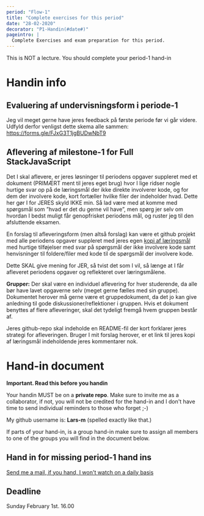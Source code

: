 ```yaml
---
period: "Flow-1"
title: "Complete exercises for this period"
date: "28-02-2020"
decorator: "P1-Handin(#date#)"
pageintro: |
  Complete Exercises and exam preparation for this period.
---
```


This is NOT a lecture. You should complete your period-1 hand-in

# Handin info

## Evaluering af undervisningsform i periode-1

Jeg vil meget gerne have jeres feedback på første periode før vi går videre. Udfyld derfor venligst dette skema alle sammen:
https://forms.gle/FJxG3T1jgBUDwNbT9

## Aflevering af milestone-1 for Full StackJavaScript

Det I skal aflevere, er jeres løsninger til periodens opgaver suppleret med et dokument (PRIMÆRT ment til jeres eget brug) hvor I lige ridser nogle hurtige svar op på de læringsmål der ikke direkte involverer kode, og for dem der involvere kode, kort fortæller hvilke filer der indeholder hvad.
Dette her gør I for JERES skyld IKKE min. Så lad være med at komme med spørgsmål som ”hvad er det du gerne vil have”, men spørg jer selv om hvordan I bedst muligt får genopfrisket periodens mål, og ruster jeg til den afsluttende eksamen.

En forslag til afleveringsform (men altså forslag) kan være et github projekt med alle periodens opgaver suppleret med jeres egen [kopi af læringsmål](https://docs.google.com/document/d/1JQpBvRvFd-qMMV7srqNdYZ6GIYiBjOyxkWIuCJSk2Ec/edit) med hurtige tilføjelser med svar på spørgsmål der ikke involvere kode samt henvisninger til foldere/filer med kode til de spørgsmål der involvere kode.

Dette SKAL give mening for JER, så tvist det som I vil, så længe at I får afleveret periodens opgaver og reflekteret over læringsmålene.

**Grupper:** Der skal være en individuel aflevering for hver studerende, da alle bør have lavet opgaverne selv (meget gerne fælles med sin gruppe). Dokumentet herover må gerne være et gruppedokument, da det jo kan give anledning til gode diskussioner/reflektioner i gruppen. Hvis et dokument benyttes af flere afleveringer, skal det tydeligt fremgå hvem gruppen består af.

Jeres github-repo skal indeholde en README-fil der kort forklarer jeres strategi for afleveringen. Bruger I mit forslag herover, er et link til jeres kopi af læringsmål indeholdende jeres kommentarer nok.

# Hand-in document

**Important. Read this before you handin**

Your handin MUST be on a **private repo**. Make sure to invite me as a collaborator, if not, you will not be credited for the hand-in and I don't have time to send individual reminders to those who forget ;-)

My github username is: **Lars-m** (spelled exactly like that.)

If parts of your hand-in, is a group hand-in make sure to assign all members to one of the groups you will find in the document below.

## Hand in for missing period-1 hand ins

[Send me a mail, if you hand, I won't watch on a daily basis](https://docs.google.com/spreadsheets/d/12asREFazx4f6DXhn8yzcLGbb3DydXUK51FtDRGnGK-c/edit?usp=sharing)

<!--
**This hand in is closed**
Add your git-hub link here (an group info if necessary): [Period-1 Studypoint Handin (CLOSED)](#)
-->
<!--
(https://docs.google.com/spreadsheets/d/1VkViYZf-F-kP_vYMcljD29X3ECYAvH1VvVw8s1xDvzo/edit?usp=sharing)
-->

## Deadline

Sunday February 1st. 16.00

